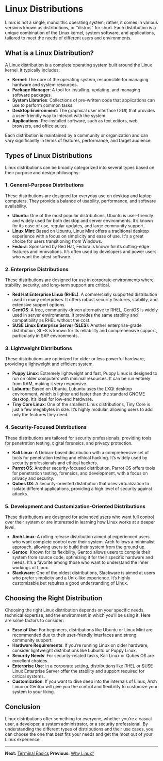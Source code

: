 # Linux Distributions

Linux is not a single, monolithic operating system; rather, it comes in various versions known as distributions, or "distros" for short. Each distribution is a unique combination of the Linux kernel, system software, and applications, tailored to meet the needs of different users and environments.

## What is a Linux Distribution?

A Linux distribution is a complete operating system built around the Linux kernel. It typically includes:

- **Kernel**: The core of the operating system, responsible for managing hardware and system resources.
- **Package Manager**: A tool for installing, updating, and managing software packages.
- **System Libraries**: Collections of pre-written code that applications can use to perform common tasks.
- **Desktop Environment**: The graphical user interface (GUI) that provides a user-friendly way to interact with the system.
- **Applications**: Pre-installed software, such as text editors, web browsers, and office suites.

Each distribution is maintained by a community or organization and can vary significantly in terms of features, performance, and target audience.

## Types of Linux Distributions

Linux distributions can be broadly categorized into several types based on their purpose and design philosophy:

### 1. **General-Purpose Distributions**
These distributions are designed for everyday use on desktop and laptop computers. They provide a balance of usability, performance, and software availability.

- **Ubuntu**: One of the most popular distributions, Ubuntu is user-friendly and widely used for both desktop and server environments. It’s known for its ease of use, regular updates, and large community support.
- **Linux Mint**: Based on Ubuntu, Linux Mint offers a traditional desktop experience with a focus on simplicity and ease of use. It's a great choice for users transitioning from Windows.
- **Fedora**: Sponsored by Red Hat, Fedora is known for its cutting-edge features and innovations. It’s often used by developers and power users who want the latest software.

### 2. **Enterprise Distributions**
These distributions are designed for use in corporate environments where stability, security, and long-term support are critical.

- **Red Hat Enterprise Linux (RHEL)**: A commercially supported distribution used in many enterprises. It offers robust security features, stability, and extensive support options.
- **CentOS**: A free, community-driven alternative to RHEL, CentOS is widely used in server environments. It provides the same stability and compatibility as RHEL without the cost.
- **SUSE Linux Enterprise Server (SLES)**: Another enterprise-grade distribution, SLES is known for its reliability and comprehensive support, particularly in SAP environments.

### 3. **Lightweight Distributions**
These distributions are optimized for older or less powerful hardware, providing a lightweight and efficient system.

- **Puppy Linux**: Extremely lightweight and fast, Puppy Linux is designed to run on older computers with minimal resources. It can be run entirely from RAM, making it very responsive.
- **Lubuntu**: Based on Ubuntu, Lubuntu uses the LXQt desktop environment, which is lighter and faster than the standard GNOME desktop. It’s ideal for low-end hardware.
- **Tiny Core Linux**: One of the smallest Linux distributions, Tiny Core is just a few megabytes in size. It’s highly modular, allowing users to add only the features they need.

### 4. **Security-Focused Distributions**
These distributions are tailored for security professionals, providing tools for penetration testing, digital forensics, and privacy protection.

- **Kali Linux**: A Debian-based distribution with a comprehensive set of tools for penetration testing and ethical hacking. It’s widely used by security professionals and ethical hackers.
- **Parrot OS**: Another security-focused distribution, Parrot OS offers tools for penetration testing, forensics, and development, with a focus on privacy and security.
- **Qubes OS**: A security-oriented distribution that uses virtualization to isolate different applications, providing a high level of security against attacks.

### 5. **Development and Customization-Oriented Distributions**
These distributions are designed for advanced users who want full control over their system or are interested in learning how Linux works at a deeper level.

- **Arch Linux**: A rolling release distribution aimed at experienced users who want complete control over their system. Arch follows a minimalist approach, allowing users to build their system from the ground up.
- **Gentoo**: Known for its flexibility, Gentoo allows users to compile their system from source code, optimizing it for their specific hardware and needs. It’s a favorite among those who want to understand the inner workings of Linux.
- **Slackware**: One of the oldest distributions, Slackware is aimed at users who prefer simplicity and a Unix-like experience. It’s highly customizable but requires a good understanding of Linux.

## Choosing the Right Distribution

Choosing the right Linux distribution depends on your specific needs, technical expertise, and the environment in which you'll be using it. Here are some factors to consider:

- **Ease of Use**: For beginners, distributions like Ubuntu or Linux Mint are recommended due to their user-friendly interfaces and strong community support.
- **Hardware Requirements**: If you’re running Linux on older hardware, consider lightweight distributions like Lubuntu or Puppy Linux.
- **Security Needs**: For security-related tasks, Kali Linux or Qubes OS are excellent choices.
- **Enterprise Use**: In a corporate setting, distributions like RHEL or SUSE Linux Enterprise Server offer the stability and support required for critical systems.
- **Customization**: If you want to dive deep into the internals of Linux, Arch Linux or Gentoo will give you the control and flexibility to customize your system to your liking.

## Conclusion

Linux distributions offer something for everyone, whether you're a casual user, a developer, a system administrator, or a security professional. By understanding the different types of distributions and their use cases, you can choose the one that best fits your needs and get the most out of your Linux experience.

---

**Next:** [Terminal Basics](../02.%20Getting%20Started%20with%20the%20Terminal/1.%20Terminal%20Basics.md)
**Previous:** [Why Linux?](./2.%20Why%20Linux.md)
